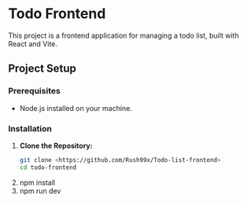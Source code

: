 # Todo Frontend

This project is a frontend application for managing a todo list, built with React and Vite.

## Project Setup

### Prerequisites
- Node.js installed on your machine.

### Installation
1. **Clone the Repository:**
   ```bash
   git clone <https://github.com/Rush99x/Todo-list-frontend>
   cd todo-frontend
2. npm install
3. npm run dev

